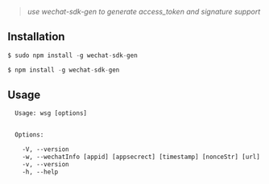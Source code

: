 > *use wechat-sdk-gen to generate access_token and signature support*

## Installation

``` js
$ sudo npm install -g wechat-sdk-gen

$ npm install -g wechat-sdk-gen
```

## Usage

``` html
  Usage: wsg [options]


  Options:

    -V, --version                                                       output the version number
    -w, --wechatInfo [appid] [appsecrect] [timestamp] [nonceStr] [url]  get access_token and signature support
    -v, --version                                                       output the version number
    -h, --help                                                          output usage information
```
